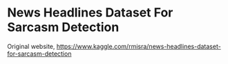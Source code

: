 # News Headlines Dataset For Sarcasm Detection

Original website, https://www.kaggle.com/rmisra/news-headlines-dataset-for-sarcasm-detection